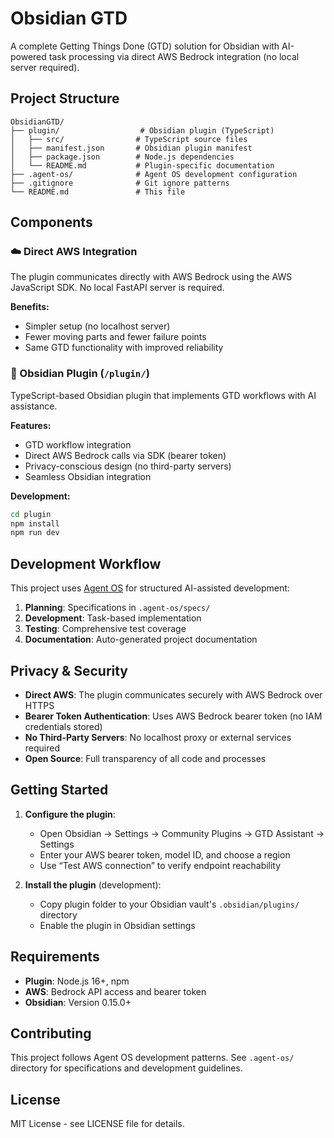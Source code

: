 # Obsidian GTD

A complete Getting Things Done (GTD) solution for Obsidian with AI-powered task processing via direct AWS Bedrock integration (no local server required).

## Project Structure

```
ObsidianGTD/
├── plugin/                  # Obsidian plugin (TypeScript)
│   ├── src/                # TypeScript source files
│   ├── manifest.json       # Obsidian plugin manifest
│   ├── package.json        # Node.js dependencies
│   └── README.md           # Plugin-specific documentation
├── .agent-os/              # Agent OS development configuration
├── .gitignore              # Git ignore patterns
└── README.md               # This file
```

## Components

### ☁️ Direct AWS Integration

The plugin communicates directly with AWS Bedrock using the AWS JavaScript SDK. No local FastAPI server is required.

**Benefits:**
- Simpler setup (no localhost server)
- Fewer moving parts and fewer failure points
- Same GTD functionality with improved reliability

### 🔌 Obsidian Plugin (`/plugin/`)

TypeScript-based Obsidian plugin that implements GTD workflows with AI assistance.

**Features:**
- GTD workflow integration
- Direct AWS Bedrock calls via SDK (bearer token)
- Privacy-conscious design (no third-party servers)
- Seamless Obsidian integration

**Development:**
```bash
cd plugin
npm install
npm run dev
```

## Development Workflow

This project uses [Agent OS](https://buildermethods.com/agent-os) for structured AI-assisted development:

1. **Planning**: Specifications in `.agent-os/specs/`
2. **Development**: Task-based implementation
3. **Testing**: Comprehensive test coverage
4. **Documentation**: Auto-generated project documentation

## Privacy & Security

- **Direct AWS**: The plugin communicates securely with AWS Bedrock over HTTPS
- **Bearer Token Authentication**: Uses AWS Bedrock bearer token (no IAM credentials stored)
- **No Third-Party Servers**: No localhost proxy or external services required
- **Open Source**: Full transparency of all code and processes

## Getting Started

1. **Configure the plugin**:
   - Open Obsidian → Settings → Community Plugins → GTD Assistant → Settings
   - Enter your AWS bearer token, model ID, and choose a region
   - Use “Test AWS connection” to verify endpoint reachability

2. **Install the plugin** (development):
   - Copy plugin folder to your Obsidian vault's `.obsidian/plugins/` directory
   - Enable the plugin in Obsidian settings

## Requirements

- **Plugin**: Node.js 16+, npm
- **AWS**: Bedrock API access and bearer token
- **Obsidian**: Version 0.15.0+

## Contributing

This project follows Agent OS development patterns. See `.agent-os/` directory for specifications and development guidelines.

## License

MIT License - see LICENSE file for details.
